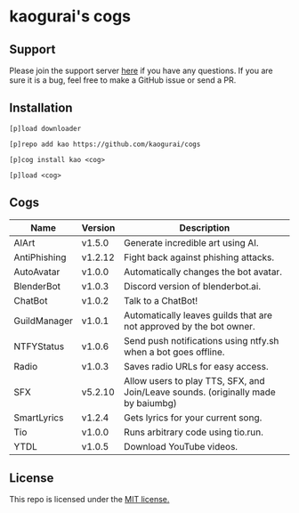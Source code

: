 # kaogurai's cogs

## Support
Please join the support server [here](https://discord.gg/p6ehU9qhg8) if you have any questions. If you are sure it is a bug, feel free to make a GitHub issue or send a PR.

## Installation
```
[p]load downloader

[p]repo add kao https://github.com/kaogurai/cogs

[p]cog install kao <cog>

[p]load <cog>
```

## Cogs
| Name | Version | Description |
|----------|--------|---------------------|
| AIArt | v1.5.0 | Generate incredible art using AI. |
| AntiPhishing | v1.2.12 | Fight back against phishing attacks. |
| AutoAvatar | v1.0.0 | Automatically changes the bot avatar. |
| BlenderBot | v1.0.3 | Discord version of blenderbot.ai. |
| ChatBot | v1.0.2 | Talk to a ChatBot! |
| GuildManager | v1.0.1 | Automatically leaves guilds that are not approved by the bot owner. |
| NTFYStatus | v1.0.6 | Send push notifications using ntfy.sh when a bot goes offline. |
| Radio | v1.0.3 | Saves radio URLs for easy access. |
| SFX | v5.2.10 | Allow users to play TTS, SFX, and Join/Leave sounds. (originally made by baiumbg) |
| SmartLyrics | v1.2.4 | Gets lyrics for your current song. |
| Tio | v1.0.0 | Runs arbitrary code using tio.run. |
| YTDL | v1.0.5 | Download YouTube videos. |

## License
This repo is licensed under the [MIT license.](https://github.com/kaogurai/cogs/blob/master/LICENSE)